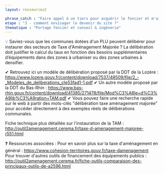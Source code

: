 ```yaml
---
layout: ressources2

phrase_catch : "Faire appel à un tiers pour acquérir le foncier et m'aider à définir mon projet"
etape : "3 - comment envisager le devenir du site ?"
thematique : "Portage foncier et conseil & ingénerie"
---
```


💡 Saviez-vous que les communes dotées d'un PLU peuvent délibérer pour instaurer des secteurs de Taxe d'Aménagement Majorée ?
La délibération doit justifier le calcul du taux en fonction des besoins supplémentaires d’équipements dans des zones à urbaniser ou des zones urbaines à densifier.

✔ Retrouvez ici un modèle de délibération proposé par la DDT de la Lozère : https://www.lozere.gouv.fr/content/download/7537/48509/file/2_-_Modeles_de_deliberations_cle53fad1-1.pdf
✔ Un autre modèle proposé par la DDT du Bas-Rhin : https://www.bas-rhin.gouv.fr/content/download/41385/271478/file/Mod%C3%A8le+d%C3%A9lib%C3%A9ration+TAM.pdf
✔ Vous pouvez faire une recherche rapide sur le web à partir des mots-clés "délibération taxe aménagement majorée" pour accéder directement à des exemples réels de délibérations communales.

Fiche technique plus détaillée sur l'instauration de la TAM : http://outil2amenagement.cerema.fr/taxe-d-amenagement-majoree-r551.html

❓ Ressources associées :
Pour en savoir plus sur la taxe d'aménagement en général : https://www.cohesion-territoires.gouv.fr/taxe-damenagement
Pour trouver d'autres outils de financement des équipements publics : http://outil2amenagement.cerema.fr/fiche-outils-comparaison-des-principaux-outils-de-a2596.html


